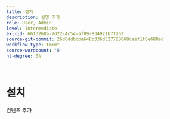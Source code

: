 ```yaml
---
title: 설치
description: 설명 추가
role: User, Admin
level: Intermediate
exl-id: 6613268a-7d22-4c54-af89-834921b7f262
source-git-commit: 26d0ddbcbe648b336d527788668caef1f8e688ed
workflow-type: tm+mt
source-wordcount: '6'
ht-degree: 0%

---
```


# 설치

컨텐츠 추가
